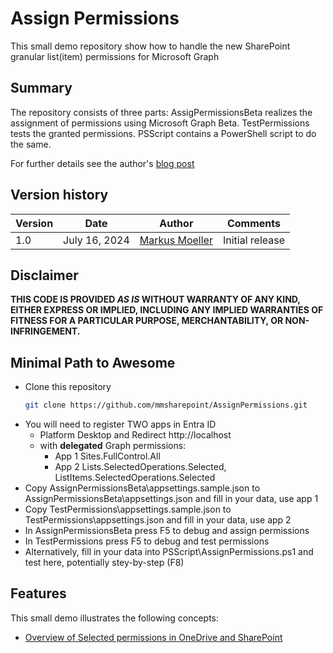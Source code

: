 # Assign Permissions
This small demo repository show how to handle the new SharePoint granular list(item) permissions for Microsoft Graph

## Summary

The repository consists of three parts: AssigPermissionsBeta realizes the assignment of permissions using Microsoft Graph Beta. 
TestPermissions tests the granted permissions. 
PSScript contains a PowerShell script to do the same.

For further details see the author's [blog post](https://mmsharepoint.wordpress.com/2024/07/16/new-granular-permission-model-in-sharepoint/)

## Version history

Version|Date|Author|Comments
-------|----|--------|--------
1.0|July 16, 2024|[Markus Moeller](http://www.twitter.com/moeller2_0)|Initial release


## Disclaimer

**THIS CODE IS PROVIDED _AS IS_ WITHOUT WARRANTY OF ANY KIND, EITHER EXPRESS OR IMPLIED, INCLUDING ANY IMPLIED WARRANTIES OF FITNESS FOR A PARTICULAR PURPOSE, MERCHANTABILITY, OR NON-INFRINGEMENT.**

## Minimal Path to Awesome

- Clone this repository
    ```bash
    git clone https://github.com/mmsharepoint/AssignPermissions.git
    ```
- You will need to register TWO apps in Entra ID 
  - Platform Desktop and Redirect http://localhost
  - with **delegated** Graph permissions:
    - App 1 Sites.FullControl.All
    - App 2 Lists.SelectedOperations.Selected, ListItems.SelectedOperations.Selected
- Copy AssignPermissionsBeta\appsettings.sample.json to AssignPermissionsBeta\appsettings.json and fill in your data, use app 1
- Copy TestPermissions\appsettings.sample.json to TestPermissions\appsettings.json and fill in your data, use app 2
- In AssignPermissionsBeta press F5 to debug and assign permissions
- In TestPermissions press F5 to debug and test permissions
- Alternatively, fill in your data into PSScript\AssignPermissions.ps1 and test here, potentially stey-by-step (F8)

## Features

This small demo illustrates the following concepts:

- [Overview of Selected permissions in OneDrive and SharePoint](https://learn.microsoft.com/en-us/graph/permissions-selected-overview?view=graph-rest-1.0&tabs=http&WT.mc_id=M365-MVP-5004617)




